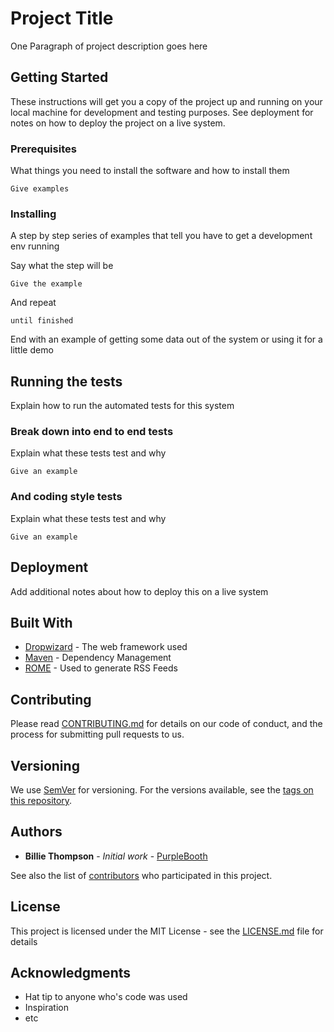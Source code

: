   # Project Title
  
  One Paragraph of project description goes here
  
  ## Getting Started
  
  These instructions will get you a copy of the project up and running on your local machine for development and testing purposes. See deployment for notes on how to deploy the project on a live system.
  
  ### Prerequisites
  
  What things you need to install the software and how to install them
  
  ```
  Give examples
  ```
  
  ### Installing
  
  A step by step series of examples that tell you have to get a development env running
  
  Say what the step will be
  
  ```
  Give the example
  ```
  
  And repeat
  
  ```
  until finished
  ```
  
  End with an example of getting some data out of the system or using it for a little demo
  
  ## Running the tests
  
  Explain how to run the automated tests for this system
  
  ### Break down into end to end tests
  
  Explain what these tests test and why
  
  ```
  Give an example
  ```
  
  ### And coding style tests
  
  Explain what these tests test and why
  
  ```
  Give an example
  ```
  
  ## Deployment
  
  Add additional notes about how to deploy this on a live system
  
  ## Built With
  
  * [Dropwizard](http://www.dropwizard.io/1.0.2/docs/) - The web framework used
  * [Maven](https://maven.apache.org/) - Dependency Management
  * [ROME](https://rometools.github.io/rome/) - Used to generate RSS Feeds
  
  ## Contributing
  
  Please read [CONTRIBUTING.md](https://gist.github.com/PurpleBooth/b24679402957c63ec426) for details on our code of conduct, and the process for submitting pull requests to us.
  
  ## Versioning
  
  We use [SemVer](http://semver.org/) for versioning. For the versions available, see the [tags on this repository](https://github.com/your/project/tags). 
  
  ## Authors
  
  * **Billie Thompson** - *Initial work* - [PurpleBooth](https://github.com/PurpleBooth)
  
  See also the list of [contributors](https://github.com/your/project/contributors) who participated in this project.
  
  ## License
  
  This project is licensed under the MIT License - see the [LICENSE.md](LICENSE.md) file for details
  
  ## Acknowledgments
  
  * Hat tip to anyone who's code was used
  * Inspiration
  * etc
